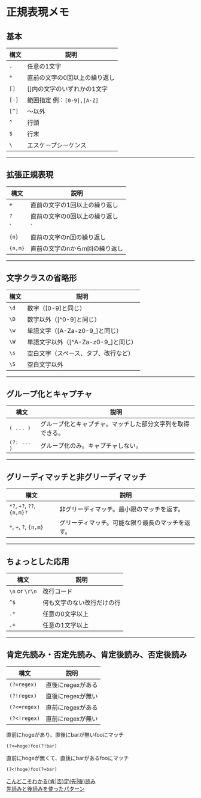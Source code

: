 # 正規表現メモ

## 基本

|構文|説明|
|---|---|
|`.`|任意の1文字|
|`*`|直前の文字の0回以上の繰り返し|
|`[]`|[]内の文字のいずれかの1文字|
|`[-]`|範囲指定 例：`[0-9],[A-Z]`|
|`[^]`|～以外|
|`^`|行頭|
|`$`|行末|
|`\`|エスケープシーケンス|

---

## 拡張正規表現  

|構文|説明|
|---|---|
|`+`|直前の文字の1回以上の繰り返し|
|`?`|直前の文字の0回以上の繰り返し|
|`|`|左右のいずれかの記述にマッチする|
|`{n}`|直前の文字のn回の繰り返し|
|`{n,m}`|直前の文字のnからm回の繰り返し|

---

## 文字クラスの省略形

|構文|説明|
|---|---|
|`\d`|数字（[0-9]と同じ）|
|`\D`|数字以外（[^0-9]と同じ）|
|`\w`|単語文字（[A-Za-z0-9_]と同じ）|
|`\W`|単語文字以外（[^A-Za-z0-9_]と同じ）|
|`\s`|空白文字（スペース、タブ、改行など）|
|`\S`|空白文字以外|

---

## グループ化とキャプチャ

|構文|説明|
|---|---|
|`( ... )`|グループ化とキャプチャ。マッチした部分文字列を取得できる。|
|`(?: ... )`|グループ化のみ。キャプチャしない。|

---

## グリーディマッチと非グリーディマッチ

|構文|説明|
|---|---|
|`*?`, `+?`, `??`, `{n,m}?`|非グリーディマッチ。最小限のマッチを返す。|
|`*`, `+`, `?`, `{n,m}`|グリーディマッチ。可能な限り最長のマッチを返す。|

---

## ちょっとした応用

|構文|説明|
|---|---|
|`\n` or `\r\n`|改行コード|
|`^$`|何も文字のない改行だけの行|
|`.*`|任意の0文字以上|
|`.+`|任意の1文字以上|

---

## 肯定先読み・否定先読み、肯定後読み、否定後読み  

|構文|説明|
|---|---|
|`(?=regex)`|直後にregexがある|
|`(?!regex)`|直後にregexが無い|
|`(?<=regex)`|直前にregexがある|
|`(?<!regex)`|直前にregexが無い|

直前にhogeがあり、直後にbarが無いfooにマッチ  

``` less
(?<=hoge)foo(?!bar)
```

直前にhogeが無くて、直後にbarがあるfooにマッチ  

``` less
(?<!hoge)foo(?=bar)
```

[こんどこそわかる(肯|否)定(先|後)読み](https://qiita.com/tohta/items/2ba7ecde5636b38ef1f6)  
[先読みと後読みを使ったパターン](https://www.javadrive.jp/regex-basic/writing/index2.html)  
